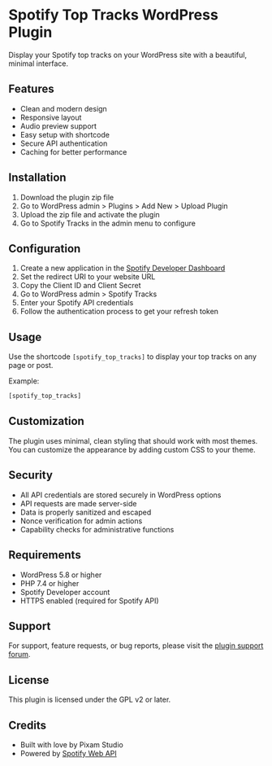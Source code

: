 # Spotify Top Tracks WordPress Plugin

Display your Spotify top tracks on your WordPress site with a beautiful, minimal interface.

## Features

- Clean and modern design
- Responsive layout
- Audio preview support
- Easy setup with shortcode
- Secure API authentication
- Caching for better performance

## Installation

1. Download the plugin zip file
2. Go to WordPress admin > Plugins > Add New > Upload Plugin
3. Upload the zip file and activate the plugin
4. Go to Spotify Tracks in the admin menu to configure

## Configuration

1. Create a new application in the [Spotify Developer Dashboard](https://developer.spotify.com/dashboard)
2. Set the redirect URI to your website URL
3. Copy the Client ID and Client Secret
4. Go to WordPress admin > Spotify Tracks
5. Enter your Spotify API credentials
6. Follow the authentication process to get your refresh token

## Usage

Use the shortcode `[spotify_top_tracks]` to display your top tracks on any page or post.

Example:
```php
[spotify_top_tracks]
```

## Customization

The plugin uses minimal, clean styling that should work with most themes. You can customize the appearance by adding custom CSS to your theme.

## Security

- All API credentials are stored securely in WordPress options
- API requests are made server-side
- Data is properly sanitized and escaped
- Nonce verification for admin actions
- Capability checks for administrative functions

## Requirements

- WordPress 5.8 or higher
- PHP 7.4 or higher
- Spotify Developer account
- HTTPS enabled (required for Spotify API)

## Support

For support, feature requests, or bug reports, please visit the [plugin support forum](https://wordpress.org/support/plugin/spotify-top-tracks/).

## License

This plugin is licensed under the GPL v2 or later.

## Credits

- Built with love by Pixam Studio
- Powered by [Spotify Web API](https://developer.spotify.com/documentation/web-api/) 